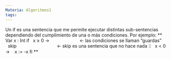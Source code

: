 ```yaml
---
Materia: Algoritmos1
tags:
---
```

Un if es una sentencia que me permite ejecutar distintas sub-sentencias dependiendo del cumplimiento de una o más condiciones.
Por ejemplo:
**
Var x : Int
if   x ≥ 0 →                        ← las condiciones se llaman “guardas”
  skip                                ← skip es una sentencia que no hace nada
⌷   x < 0 → 
  x := -x
fi
**